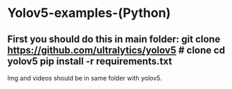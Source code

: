 # Yolov5-examples-(Python)
First you should do this in main folder:
git clone https://github.com/ultralytics/yolov5  # clone
cd yolov5
pip install -r requirements.txt
--------------------------------------------------------

Img and videos should be in same folder with yolov5.
